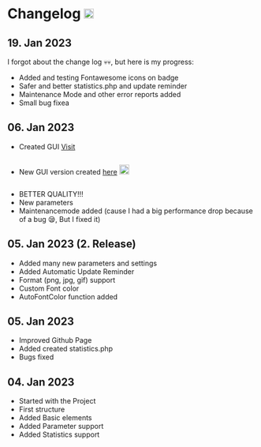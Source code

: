 # Changelog <img src="https://test.jm26.net/api/badge?g&label=Change&message=Log&color=0062cc&format=png&scale=20&autofontcolor=true&resizeoutput=false" height="20px" alt="Change Log">

## 19. Jan 2023

I forgot about the change log 💀💀, but here is my progress:
- Added and testing Fontawesome icons on badge
- Safer and better statistics.php and update reminder
- Maintenance Mode and other error reports added
- Small bug fixea

## 06. Jan 2023

- Created GUI [Visit](https://jmcrafter26.github.io/php-badges/generate)
<div style="display: inline-block;">

- New GUI version created [here](https://test.jm26.net/badge-generator/)   <img src="https://test.jm26.net/api/badge?g&label=It's%20super&message=simple!&color=61fffc&format=png&scale=20&resizeoutput=false" height="20px" alt="It's super simple!">

</div>

- BETTER QUALITY!!!
- New parameters
- Maintenancemode added (cause I had a big performance drop because of a bug 😪, But I fixed it)


## 05. Jan 2023 (2. Release)

- Added many new parameters and settings
- Added Automatic Update Reminder
- Format (png, jpg, gif) support
- Custom Font color
- AutoFontColor function added

## 05. Jan 2023

- Improved Github Page
- Added created statistics.php
- Bugs fixed


## 04. Jan 2023

- Started with the Project
- First structure
- Added Basic elements
- Added Parameter support
- Added Statistics support


